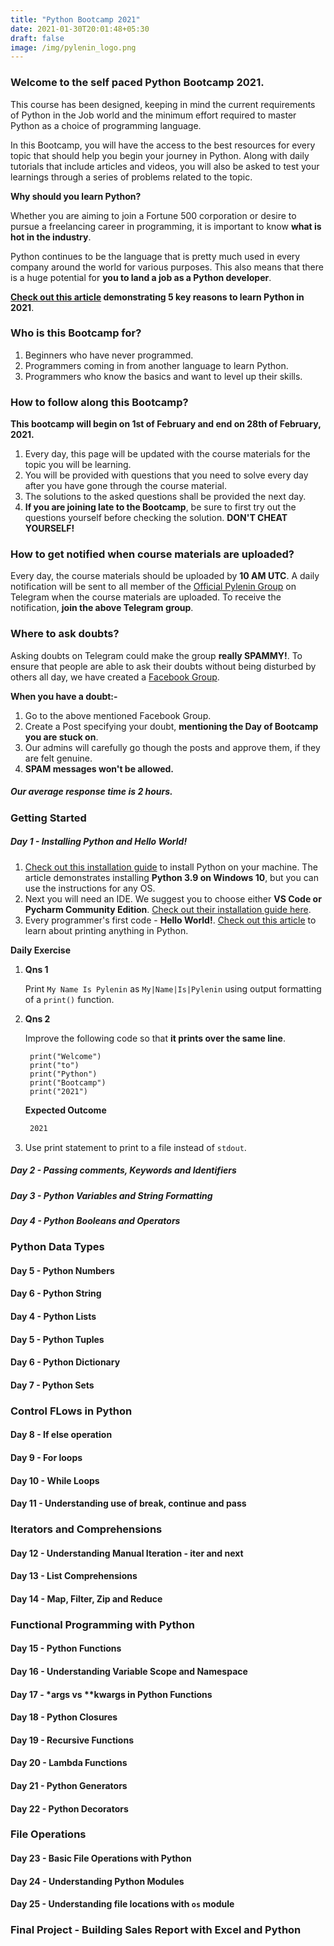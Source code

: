 ```yaml
---
title: "Python Bootcamp 2021"
date: 2021-01-30T20:01:48+05:30
draft: false
image: /img/pylenin_logo.png
---
```


### Welcome to the self paced Python Bootcamp 2021. 

This course has been designed, keeping in mind the current requirements of Python in the Job world and the minimum effort required to master Python as a choice of programming language.

In this Bootcamp, you will have the access to the best resources for every topic that should help you begin your journey in Python. Along with daily tutorials that include articles and videos, you will also be asked to test your learnings through a series of problems related to the topic.

**Why should you learn Python?**

Whether you are aiming to join a Fortune 500 corporation 
or desire to pursue a freelancing career in programming, 
it is important to know **what is hot in the industry**.

Python continues to be the language that is pretty much used in every company around the world for various purposes.
This also means that there is a huge potential for **you to land a job as a Python developer**.

**[Check out this article](https://www.pylenin.com/blogs/5-reasons-to-learn-python/) demonstrating 5 key reasons to learn Python in 2021**.

### Who is this Bootcamp for?

1. Beginners who have never programmed.
2. Programmers coming in from another language to learn Python.
3. Programmers who know the basics and want to level up their skills.

### How to follow along this Bootcamp?

**This bootcamp will begin on 1st of February and end on 28th of February, 2021.**

1. Every day, this page will be updated with the course materials for the topic you will be learning.
2. You will be provided with questions that you need to solve every day after you have gone through the course material.
3. The solutions to the asked questions shall be provided the next day.
4. **If you are joining late to the Bootcamp**, be sure to first try out the questions yourself before checking the solution. **DON'T CHEAT YOURSELF!**

### How to get notified when course materials are uploaded?

Every day, the course materials should be uploaded by **10 AM UTC**. 
A daily notification will be sent to all member of the [Official Pylenin Group](https://t.me/pythonwithpylenin) on Telegram 
when the course materials are uploaded. To receive the notification, **join the above Telegram group**.

### Where to ask doubts?

Asking doubts on Telegram could make the group **really SPAMMY!**.
To ensure that people are able to ask their doubts without being disturbed by others all day, we have created a [Facebook Group](https://www.facebook.com/groups/programmingcareerguidance).

**When you have a doubt:-**

1. Go to the above mentioned Facebook Group.
2. Create a Post specifying your doubt, **mentioning the Day of Bootcamp you are stuck on**.
3. Our admins will carefully go though the posts and approve them, if they are felt genuine.
4. **SPAM messages won't be allowed.**

##### Our average response time is 2 hours.

### Getting Started

##### Day 1 - Installing Python and Hello World!

1. [Check out this installation guide](https://www.pylenin.com/blogs/installing-python-for-windows/) to install Python on your machine. The article demonstrates installing **Python 3.9 on Windows 10**, but you can use the instructions for any OS.
2. Next you will need an IDE. We suggest you to choose either **VS Code or Pycharm Community Edition**. [Check out their installation guide here](https://www.pylenin.com/tags/python-ide/).
3. Every programmer's first code - **Hello World!**. [Check out this article](https://www.pylenin.com/blogs/python-print/) to learn about printing anything in Python.

**Daily Exercise**

1. **Qns 1**
   
   Print `My Name Is Pylenin` as `My|Name|Is|Pylenin` using output formatting of a `print()` function.
   

2. **Qns 2**

   Improve the following code so that **it prints over the same line**.
   
   ```python3
    print("Welcome")
    print("to")
    print("Python")
    print("Bootcamp")
    print("2021")
   ```
   **Expected Outcome**
   
   ```bash
    2021
   ```

3. Use print statement to print to a file instead of `stdout`.
   

##### Day 2 - Passing comments, Keywords and Identifiers

##### Day 3 - Python Variables and String Formatting

##### Day 4 - Python Booleans and Operators

### Python Data Types

#### Day 5 - Python Numbers

#### Day 6 - Python String

#### Day 4 - Python Lists

#### Day 5 - Python Tuples

#### Day 6 - Python Dictionary

#### Day 7 - Python Sets

### Control FLows in Python

#### Day 8 - If else operation

#### Day 9 - For loops

#### Day 10 - While Loops

#### Day 11 - Understanding use of break, continue and pass

### Iterators and Comprehensions

#### Day 12 - Understanding Manual Iteration - __iter__ and __next__

#### Day 13 - List Comprehensions

#### Day 14 - Map, Filter, Zip and Reduce

### Functional Programming with Python

#### Day 15 - Python Functions

#### Day 16 - Understanding Variable Scope and Namespace

#### Day 17 - *args vs **kwargs in Python Functions

#### Day 18 - Python Closures

#### Day 19 - Recursive Functions

#### Day 20 - Lambda Functions

#### Day 21 - Python Generators

#### Day 22 - Python Decorators

### File Operations

#### Day 23 - Basic File Operations with Python

#### Day 24 - Understanding Python Modules

#### Day 25 - Understanding file locations with `os` module

### Final Project - Building Sales Report with Excel and Python




